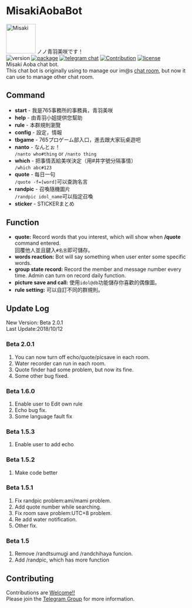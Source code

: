 # MisakiAobaBot
<img src="https://i.imgur.com/oHK4EKk.jpg" alt="Misaki" height="80" width="80"> ノノ青羽美咲です！  
![version](https://img.shields.io/badge/Version-Beta_2.0.1-brightgreen.svg?longCache=true&style=popout)
[![package](https://img.shields.io/badge/Telegram.Bot-10.1.0-blue.svg?longCache=true&style=popout)](https://python-telegram-bot.org)
[![telegram chat](https://img.shields.io/badge/Support_Chat-Telegram-blue.svg?style=popout)](https://t.me/MisakiAobaBot)
[![Contribution](https://img.shields.io/badge/Contribution-welcome-yellow.svg?style=popout)](https://t.me/imas_techno)
[![license](https://img.shields.io/github/license/TelegramBots/telegram.bot.svg?style=popout&maxAge=2592000&label=License)](LICENSE)  
Misaki Aoba chat bot.  
This chat bot is originally using to manage our im@s [chat room](https://t.me/imas_zh), but now it can use to manage other chat room.

## Command

- **start** - 我是765事務所的事務員，青羽美咲
- **help** - 由青羽小姐提供您幫助
- **rule** - 本群規則瀏覽
- **config** - 設定，情報
- **tbgame** - 765プロゲーム部入口，進去跟大家玩桌遊吧
- **nanto** - なんとぉ！  
`/nanto who#thing` or `/nanto thing`
- **which** - 把事情丟給美咲決定（用#井字號分隔事情）  
`/which abc#123`
- **quote** - 每日一句  
`/quote -f=[word]`可以查詢名言
- **randpic** - 召喚隨機圖片  
`/randpic idol_name`可以指定召喚
- **sticker** - STICKERまとめ

## Function

- **quote:** Record words that you interest, which will show when **/quote** command entered.  
回覆他人並且鍵入`#名言`即可儲存。
- **words reaction:** Bot will say something when user enter some specific words.
- **group state record:** Record the member and message number every time. Admin can turn on record daily function.
- **picture save and call:** 使用`idol@db`功能儲存你喜歡的偶像圖。
- **rule setting:** 可以自訂不同的群規則。

## Update Log
New Version: Beta 2.0.1  
Last Update:2018/10/12

### Beta 2.0.1
1. You can now turn off echo/quote/picsave in each room.
2. Water recorder can run in each room.
3. Quote finder had some problem, but now its fine.
4. Some other bug fixed.

### Beta 1.6.0  
1. Enable user to Edit own rule
2. Echo bug fix.
3. Some language fault fix

### Beta 1.5.3  
1. Enable user to add echo

### Beta 1.5.2  
1. Make code better

### Beta 1.5.1  
1. Fix randpic problem:ami/mami problem.
2. Add quote number while searching.
3. Fix room save problem:UTC+8 problem.
4. Re add water notification.
5. Other fix.

### Beta 1.5  
1. Remove /randtsumugi and /randchihaya funcion.
2. Add /randpic, which has more function

## Contributing

Contributions are [Welcome!!](https://www.project-imas.com/wiki/Welcome!!)  
Please join the [Telegram Group](https://t.me/imas_techno) for more information.
